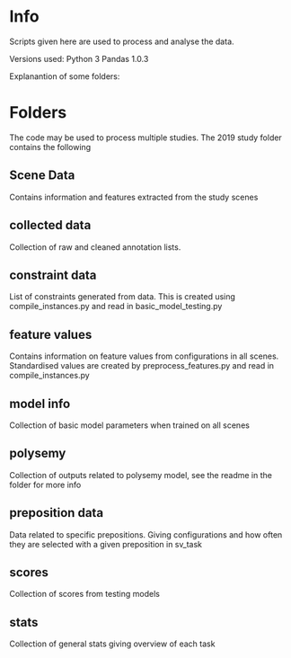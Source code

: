 # Info

Scripts given here are used to process and analyse the data.

Versions used:
Python 3
Pandas 1.0.3

Explanantion of some folders:

# Folders

The code may be used to process multiple studies. The 2019 study folder contains the following

## Scene Data
Contains information and features extracted from the study scenes

## collected data
Collection of raw and cleaned annotation lists.

## constraint data
List of constraints generated from data. This is created using compile_instances.py and read in basic_model_testing.py

## feature values
Contains information on feature values from configurations in all scenes. Standardised values are created by preprocess_features.py and read in compile_instances.py

## model info
Collection of basic model parameters when trained on all scenes

## polysemy
Collection of outputs related to polysemy model, see the readme in the folder for more info

## preposition data
Data related to specific prepositions. Giving configurations and how often they are selected with a given preposition in sv_task

## scores
Collection of scores from testing models


## stats
Collection of general stats giving overview of each task